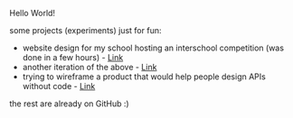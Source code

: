 Hello World!

some projects (experiments) just for fun:

- website design for my school hosting an interschool competition (was done in a few hours) - [Link](https://www.figma.com/design/IrBrArJ0Bl5NcN7yyQfxeH/eniac-secondary-design?node-id=0-1&t=Ozpa2bLvd307eqPa-1)
- another iteration of the above - [Link](<https://www.figma.com/design/cj8X3lczOZa2cYBdS5IByA/eniac-secondary-design-(Copy)?node-id=0-1&t=p40PtE0sTLHAvfmx-1>)
- trying to wireframe a product that would help people design APIs without code - [Link](https://www.figma.com/design/h6Spou7ygkMFhktu0mgbqy/apist?node-id=0-1&t=Q4ookbpDhX2OxZPm-1)

the rest are already on GitHub :)

